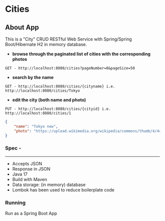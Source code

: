 # Cities

## About App

This is a "City" CRUD RESTful Web Service with Spring/Spring Boot/Hibernate H2 in memory database. 


* **browse through the paginated list of cities with the corresponding photos**
```
GET - http://localhost:8080/cities?pageNumber=0&pageSize=50
 ```

* **search by the name**
```
GET - http://localhost:8080/cities/{cityname} i.e. http://localhost:8080/cities/Tokyo
 ```


* **edit the city (both name and photo)**
```
PUT - http://localhost:8080/cities/{cityid} i.e. http://localhost:8080/cities/1
```
```JSON
{
    "name": "Tokyo new",
    "photo": "https://upload.wikimedia.org/wikipedia/commons/thumb/4/4c/Enseada_de_Botafogo_e_P%C3%A3o_de_A%C3%A7%C3%BAcar.jpg/500px-Enseada_de_Botafogo_e_P%C3%A3o_de_A%C3%A7%C3%BAcar.jpg"
}
```


### Spec -
------
* Accepts JSON 
* Response in JSON 
* Java 17
* Build with Maven
* Data storage: (in memory) database
* Lombok has been used to reduce boilerplate code


### Running
Run as a Spring Boot App
